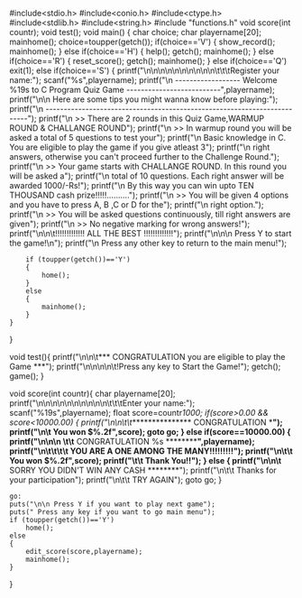 #include<stdio.h>
#include<conio.h>
#include<ctype.h>
#include<stdlib.h>
#include<string.h>
#include "functions.h"
void score(int countr);
void test();
void main()
{
    char choice;
    char playername[20];
	mainhome();
	choice=toupper(getch());
    if(choice=='V')
	{
	    show_record();
	    mainhome();
	}
    else if(choice=='H')
	{
	    help();
        getch();
	    mainhome();
	}
	else if(choice=='R')
	{
        reset_score();
	    getch();
	    mainhome();
    }
	else if(choice=='Q')
	    exit(1);
    else if(choice=='S')
    {
		printf("\n\n\n\n\n\n\n\n\n\n\t\t\tRegister your name:");
		scanf("%s",playername);
		printf("\n ------------------  Welcome %19s to C Program Quiz Game --------------------------",playername);
		printf("\n\n Here are some tips you might wanna know before playing:");
		printf("\n -------------------------------------------------------------------------");
		printf("\n >> There are 2 rounds in this Quiz Game,WARMUP ROUND & CHALLANGE ROUND");
		printf("\n >> In warmup round you will be asked a total of 5 questions to test your");
		printf("\n    Basic knowledge in C. You are eligible to play the game if you give atleast 3");
		printf("\n    right answers, otherwise you can't proceed further to the Challenge Round.");
		printf("\n >> Your game starts with CHALLANGE ROUND. In this round you will be asked a");
		printf("\n    total of 10 questions. Each right answer will be awarded 1000/-Rs!");
		printf("\n    By this way you can win upto TEN THOUSAND cash prize!!!!!..........");
		printf("\n >> You will be given 4 options and you have to press A, B ,C or D for the");
		printf("\n    right option.");
		printf("\n >> You will be asked questions continuously, till right answers are given");
		printf("\n >> No negative marking for wrong answers!");
		printf("\n\n\t!!!!!!!!!!!!! ALL THE BEST !!!!!!!!!!!!!");
		printf("\n\n\n Press Y  to start the game!\n");
		printf("\n Press any other key to return to the main menu!");

		if (toupper(getch())=='Y')
		{
			home();
		}
		else
		{
			mainhome();
		}
	}
}

void test(){
    printf("\n\n\t*** CONGRATULATION you are eligible to play the Game ***");
    printf("\n\n\n\n\t!Press any key to Start the Game!");
	getch();
    game();
}

void score(int countr){
	char playername[20];
	printf("\n\n\n\n\n\n\n\n\n\n\t\t\tEnter your name:");
	scanf("%19s",playername);
    float score=countr*1000;
	if(score>0.00 && score<10000.00)
	{
	    printf("\n\n\t\t**************** CONGRATULATION *****************");
	    printf("\n\t You won $%.2f",score);
        goto go;
    }
	else if(score==10000.00)
	{
	    printf("\n\n\n \t\t**************** CONGRATULATION %s ****************",playername);
	    printf("\n\t\t\t\t YOU ARE A ONE AMONG THE MANY!!!!!!!!!");
	    printf("\n\t\t You won $%.2f",score);
	    printf("\t\t Thank You!!");
	}
	 else
    {
	    printf("\n\n\t******** SORRY YOU DIDN'T WIN ANY CASH ********");
	    printf("\n\t\t Thanks for your participation");
	    printf("\n\t\t TRY AGAIN");
        goto go;
    }

	go:
	puts("\n\n Press Y if you want to play next game");
	puts(" Press any key if you want to go main menu");
	if (toupper(getch())=='Y')
		home();
	else
	{
		edit_score(score,playername);
		mainhome();
    }
}


